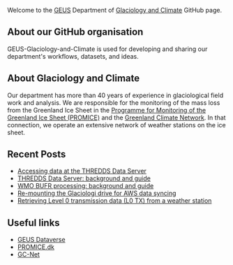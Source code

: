 Welcome to the [GEUS](http://GEUS.dk) Department of [Glaciology and Climate](https://www.geus.dk/natur-og-klima/indlandsisen) GitHub page.

## About our GitHub organisation

GEUS-Glaciology-and-Climate is used for developing and sharing our department's workflows, datasets, and ideas.

## About Glaciology and Climate

Our department has more than 40 years of experience in glaciological field work and analysis. We are responsible for the monitoring of the mass loss from the Greenland Ice Sheet in the [Programme for Monitoring of the Greenland Ice Sheet (PROMICE)](https://promice.dk/) and the [Greenland Climate Network]([http://cires1.colorado.edu/steffen/gcnet/). In that connection, we operate an extensive network of weather stations on the ice sheet.

## Recent Posts
<!-- BLOG-POST-LIST:START -->
- [Accessing data at the THREDDS Data Server](https://geus-glaciology-and-climate.github.io/guides/accessing-data-at-thredds/)
- [THREDDS Data Server: background and guide](https://geus-glaciology-and-climate.github.io/guides/thredds-data-server/)
- [WMO BUFR processing: background and guide](https://geus-glaciology-and-climate.github.io/guides/wmo-bufr-processing/)
- [Re-mounting the Glaciologi drive for AWS data syncing](https://geus-glaciology-and-climate.github.io/guides/mounting-glaciologi-drive-for-rsyncing/)
- [Retrieving Level 0 transmission data &lpar;L0 TX&rpar; from a weather station](https://geus-glaciology-and-climate.github.io/documentation/retrieving-tx-messages/)
<!-- BLOG-POST-LIST:END -->

## Useful links
- [GEUS Dataverse](https://dataverse.geus.dk/)
- [PROMICE.dk](https://promice.dk/)
- [GC-Net](http://cires1.colorado.edu/steffen/gcnet/)
